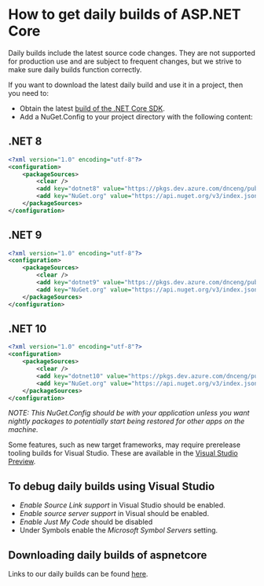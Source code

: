 # How to get daily builds of ASP.NET Core

Daily builds include the latest source code changes. They are not supported for production use and are subject to frequent changes, but we strive to make sure daily builds function correctly.

If you want to download the latest daily build and use it in a project, then you need to:

* Obtain the latest [build of the .NET Core SDK](https://github.com/dotnet/sdk/blob/main/documentation/package-table.md).
* Add a NuGet.Config to your project directory with the following content:

## .NET 8

  ```xml
  <?xml version="1.0" encoding="utf-8"?>
  <configuration>
      <packageSources>
          <clear />
          <add key="dotnet8" value="https://pkgs.dev.azure.com/dnceng/public/_packaging/dotnet8/nuget/v3/index.json" />
          <add key="NuGet.org" value="https://api.nuget.org/v3/index.json" />
      </packageSources>
  </configuration>
  ```

## .NET 9

  ```xml
  <?xml version="1.0" encoding="utf-8"?>
  <configuration>
      <packageSources>
          <clear />
          <add key="dotnet9" value="https://pkgs.dev.azure.com/dnceng/public/_packaging/dotnet9/nuget/v3/index.json" />
          <add key="NuGet.org" value="https://api.nuget.org/v3/index.json" />
      </packageSources>
  </configuration>
  ```

## .NET 10

  ```xml
  <?xml version="1.0" encoding="utf-8"?>
  <configuration>
      <packageSources>
          <clear />
          <add key="dotnet10" value="https://pkgs.dev.azure.com/dnceng/public/_packaging/dotnet10/nuget/v3/index.json" />
          <add key="NuGet.org" value="https://api.nuget.org/v3/index.json" />
      </packageSources>
  </configuration>
  ```

  *NOTE: This NuGet.Config should be with your application unless you want nightly packages to potentially start being restored for other apps on the machine.*

Some features, such as new target frameworks, may require prerelease tooling builds for Visual Studio.
These are available in the [Visual Studio Preview](https://www.visualstudio.com/vs/preview/).

## To debug daily builds using Visual Studio

* *Enable Source Link support* in Visual Studio should be enabled.
* *Enable source server support* in Visual should be enabled.
* *Enable Just My Code* should be disabled
* Under Symbols enable the *Microsoft Symbol Servers* setting.

## Downloading daily builds of aspnetcore

Links to our daily builds can be found [here](https://github.com/dotnet/aspnetcore/blob/main/README.md#nightly-builds).
